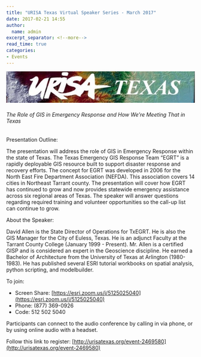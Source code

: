 ```yaml
---
title: "URISA Texas Virtual Speaker Series - March 2017"
date: 2017-02-21 14:55
author:
  name: admin
excerpt_separator: <!--more-->
read_time: true
categories:
- Events
---
```


[![urisa-texas](/assets/img/blog/urisa_texas.jpg)](http://urisatexas.org/event-2469580)

###### The Role of GIS in Emergency Response and How We’re Meeting That in Texas
<!--more-->  

Presentation Outline:  

The presentation will address the role of GIS in Emergency Response within the state of Texas.  The Texas Emergency GIS Response Team “EGRT” is a rapidly deployable GIS resource built to support disaster response and recovery efforts. The concept for EGRT was developed in 2006 for the North East Fire Department Association (NEFDA). This association covers 14 cities in Northeast Tarrant county. The presentation will cover how EGRT has continued to grow and now provides statewide emergency assistance across six regional areas of Texas. The speaker will answer questions regarding required training and volunteer opportunities so the call-up list can continue to grow.  

About the Speaker:  

David Allen is the State Director of Operations for TxEGRT. He is also the GIS Manager for the City of Euless, Texas. He is an adjunct Faculty at the Tarrant County College (January 1999 - Present). Mr. Allen is a certified GISP and is considered an expert in the Geoscience discipline. He earned a Bachelor of Architecture from the University of Texas at Arlington (1980-1983). He has published several ESRI tutorial workbooks on spatial analysis, python scripting, and modelbuilder.

To join:  
- Screen Share: [https://esri.zoom.us/j/5125025040](https://esri.zoom.us/j/5125025040)
- Phone: (877) 369-0926
- Code: 512 502 5040

Participants can connect to the audio conference by calling in via phone, or by using online audio with a headset.

Follow this link to register: [http://urisatexas.org/event-2469580](http://urisatexas.org/event-2469580)

